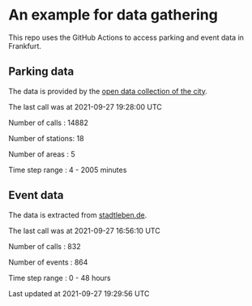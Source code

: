 # An example for data gathering

This repo uses the GitHub Actions to access parking and event data in Frankfurt.

## Parking data
The data is provided by the [open data collection of the city](https://www.offenedaten.frankfurt.de/).

The last call was at 2021-09-27 19:28:00 UTC

Number of calls   : 14882

Number of stations:    18

Number of areas   :     5

Time step range   :     4 -  2005 minutes


## Event data
The data is extracted from [stadtleben.de](https://stadtleben.de/frankfurt/).

The last call was at 2021-09-27 16:56:10 UTC

Number of calls   : 832

Number of events  : 864

Time step range   :   0 -  48 hours


Last updated at 2021-09-27 19:29:56 UTC
